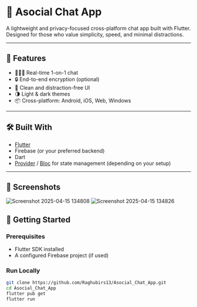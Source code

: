 # 💬 Asocial Chat App

A lightweight and privacy-focused cross-platform chat app built with Flutter. Designed for those who value simplicity, speed, and minimal distractions.

---

## 🚀 Features

- 🧑‍🤝‍🧑 Real-time 1-on-1 chat
- 🔒 End-to-end encryption (optional)
- 🧭 Clean and distraction-free UI
- 🌗 Light & dark themes
- 📦 Cross-platform: Android, iOS, Web, Windows

---

## 🛠️ Built With

- [Flutter](https://flutter.dev/)
- Firebase (or your preferred backend)
- Dart
- [Provider](https://pub.dev/packages/provider) / [Bloc](https://pub.dev/packages/flutter_bloc) for state management (depending on your setup)

---

## 📱 Screenshots
![Screenshot 2025-04-15 134808](https://github.com/user-attachments/assets/bc311f76-109d-4bdb-bec0-0b328fca73e5)
![Screenshot 2025-04-15 134826](https://github.com/user-attachments/assets/d710a76e-0e8f-4746-aba2-b8e2aa0814a7)





## 🧪 Getting Started

### Prerequisites
- Flutter SDK installed
- A configured Firebase project (if used)

### Run Locally

```bash
git clone https://github.com/Raghubirs13/Asocial_Chat_App.git
cd Asocial_Chat_App
flutter pub get
flutter run
